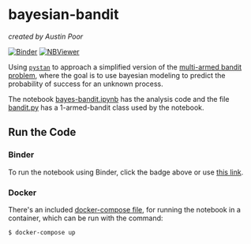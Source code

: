 # bayesian-bandit

_created by Austin Poor_

[![Binder](https://mybinder.org/badge_logo.svg)](https://mybinder.org/v2/gh/a-poor/bayesian-bandit/master?filepath=bayes-bandit.ipynb&urlpath=lab)
[![NBViewer](https://img.shields.io/badge/render-nbviewer-orange)](https://nbviewer.jupyter.org/github/a-poor/bayesian-bandit/blob/master/bayes-bandit.ipynb#)

Using [`pystan`](https://mc-stan.org/) to approach a simplified version of the [multi-armed bandit problem](https://en.wikipedia.org/wiki/Multi-armed_bandit), where the goal is to use bayesian modeling to predict the probability of success for an unknown process.

The notebook [bayes-bandit.ipynb](./bayes-bandit.ipynb) has the analysis code and the file [bandit.py](./bandit.py) has a 1-armed-bandit class used by the notebook.


## Run the Code

### Binder

To run the notebook using Binder, click the badge above or use [this link](https://mybinder.org/v2/gh/a-poor/bayesian-bandit/master?filepath=bayes-bandit.ipynb&urlpath=lab). 

### Docker

There's an included [docker-compose file](./docker-compose.yml), for running the notebook in a container, which can be run with the command:

```bash
$ docker-compose up
```

